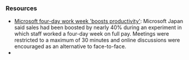 ---
---

### Resources

- [Microsoft four-day work week 'boosts productivity'](https://www.bbc.com/news/technology-50287391): Microsoft Japan said sales had been boosted by nearly 40% during an experiment in which staff worked a four-day week on full pay. Meetings were restricted to a maximum of 30 minutes and online discussions were encouraged as an alternative to face-to-face.
- [](https://hbr.org/2021/01/9-trends-that-will-shape-work-in-2021-and-beyond)